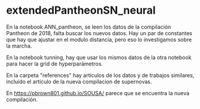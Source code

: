 # extendedPantheonSN_neural

En la notebook ANN_pantheon, se leen los datos de la compilación Pantheon de 2018, falta buscar los nuevos datos. Hay un par de constantes que hay que ajustar en el modulo distancia, pero eso lo investigamos sobre la marcha. 


En la notebook tunning, hay que usar los mismos datos de la otra notebook para hacer la grid de hyperparámetros. 

En la carpeta "references" hay artículos de los datos y de trabajos similares, incluido el artículo de la nueva compilacion de supernovas. 

En https://pbrown801.github.io/SOUSA/ parece que se encuentra la nueva compilación.
